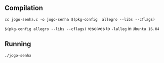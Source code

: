 ## Compilation

```
cc jogo-senha.c -o jogo-senha $(pkg-config  allegro --libs --cflags)
```

`$(pkg-config allegro --libs --cflags)`  resolves to `-lalleg` in `Ubuntu 16.04`

## Running

```
./jogo-senha
```
